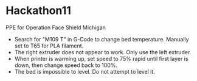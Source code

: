 # Hackathon11
PPE for Operation Face Shield Michigan

* Search for "M109 T" in G-Code to change bed temperature. Manually set to T65 for PLA filament.
* The right extruder does not appear to work. Only use the left extruder.
* When printer is warming up, set speed to 75% rapid until first layer is down, then change speed back to 100%.
* The bed is impossible to level. Do not attempt to level it.
